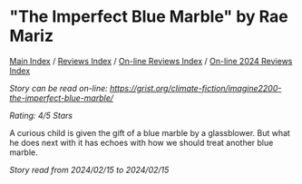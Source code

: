 # "The Imperfect Blue Marble" by Rae Mariz

[Main Index](../../../README.md) / [Reviews Index](../../README.md) / [On-line Reviews Index](../README.md) / [On-line 2024 Reviews Index](README.md)

*Story can be read on-line: <https://grist.org/climate-fiction/imagine2200-the-imperfect-blue-marble/>*

*Rating: 4/5 Stars*

A curious child is given the gift of a blue marble by a glassblower. But what he does next with it has echoes with how we should treat another blue marble.

*Story read from 2024/02/15 to 2024/02/15*
